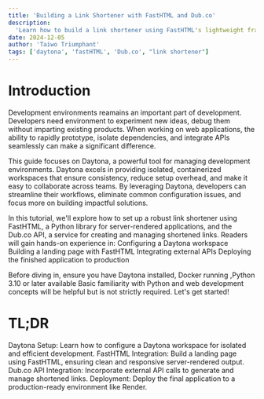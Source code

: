 ```yaml
---
title: 'Building a Link Shortener with FastHTML and Dub.co'
description:
  'Learn how to build a link shortener using FastHTML's lightweight framework and Dub.co's robust link management API'
date: 2024-12-05
author: 'Taiwo Triumphant'
tags: ['daytona', 'fastHTML', 'Dub.co', "link shortener"]
---
```


# Introduction
Development environments reamains an important part of development. Developers need environment to experiment new ideas, debug them without imparting existing products. When working on web applications, the ability to rapidly prototype, isolate dependencies, and integrate APIs seamlessly can make a significant difference.


This guide focuses on Daytona, a powerful tool for managing development environments. Daytona excels in providing isolated, containerized workspaces that ensure consistency, reduce setup overhead, and make it easy to collaborate across teams. By leveraging Daytona, developers can streamline their workflows, eliminate common configuration issues, and focus more on building impactful solutions.

In this tutorial, we'll explore how to set up a robust link shortener using FastHTML, a Python library for server-rendered applications, and the Dub.co API, a service for creating and managing shortened links. Readers will gain hands-on experience in:
Configuring a Daytona workspace
Building a landing page with FastHTML
Integrating external APIs
Deploying the finished application to production

Before diving in, ensure you have Daytona installed, Docker running ,Python 3.10 or later available
Basic familiarity with Python and web development concepts will be helpful but is not strictly required. Let's get started!


# TL;DR
Daytona Setup: Learn how to configure a Daytona workspace for isolated and efficient development.
FastHTML Integration: Build a landing page using FastHTML, ensuring clean and responsive server-rendered output.
Dub.co API Integration: Incorporate external API calls to generate and manage shortened links.
Deployment: Deploy the final application to a production-ready environment like Render.